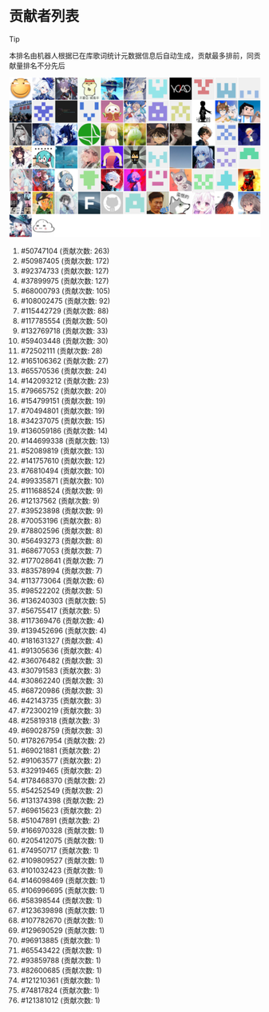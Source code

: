 # 贡献者列表

> [!TIP]
> 本排名由机器人根据已在库歌词统计元数据信息后自动生成，贡献最多排前，同贡献量排名不分先后

![贡献者头像画廊](./CONTRIBUTORS.svg)

1. #50747104 (贡献次数: 263)
2. #50987405 (贡献次数: 172)
3. #92374733 (贡献次数: 127)
4. #37899975 (贡献次数: 127)
5. #68000793 (贡献次数: 105)
6. #108002475 (贡献次数: 92)
7. #115442729 (贡献次数: 88)
8. #117785554 (贡献次数: 50)
9. #132769718 (贡献次数: 33)
10. #59403448 (贡献次数: 30)
11. #72502111 (贡献次数: 28)
12. #165106362 (贡献次数: 27)
13. #65570536 (贡献次数: 24)
14. #142093212 (贡献次数: 23)
15. #79665752 (贡献次数: 20)
16. #154799151 (贡献次数: 19)
17. #70494801 (贡献次数: 19)
18. #34237075 (贡献次数: 15)
19. #136059186 (贡献次数: 14)
20. #144699338 (贡献次数: 13)
21. #52089819 (贡献次数: 13)
22. #141757610 (贡献次数: 12)
23. #76810494 (贡献次数: 10)
24. #99335871 (贡献次数: 10)
25. #111688524 (贡献次数: 9)
26. #12137562 (贡献次数: 9)
27. #39523898 (贡献次数: 9)
28. #70053196 (贡献次数: 8)
29. #78802596 (贡献次数: 8)
30. #56493273 (贡献次数: 8)
31. #68677053 (贡献次数: 7)
32. #177028641 (贡献次数: 7)
33. #83578994 (贡献次数: 7)
34. #113773064 (贡献次数: 6)
35. #98522202 (贡献次数: 5)
36. #136240303 (贡献次数: 5)
37. #56755417 (贡献次数: 5)
38. #117369476 (贡献次数: 4)
39. #139452696 (贡献次数: 4)
40. #181631327 (贡献次数: 4)
41. #91305636 (贡献次数: 4)
42. #36076482 (贡献次数: 3)
43. #30791583 (贡献次数: 3)
44. #30862240 (贡献次数: 3)
45. #68720986 (贡献次数: 3)
46. #42143735 (贡献次数: 3)
47. #72300219 (贡献次数: 3)
48. #25819318 (贡献次数: 3)
49. #69028759 (贡献次数: 3)
50. #178267954 (贡献次数: 2)
51. #69021881 (贡献次数: 2)
52. #91063577 (贡献次数: 2)
53. #32919465 (贡献次数: 2)
54. #178468370 (贡献次数: 2)
55. #54252549 (贡献次数: 2)
56. #131374398 (贡献次数: 2)
57. #69615623 (贡献次数: 2)
58. #51047891 (贡献次数: 2)
59. #166970328 (贡献次数: 1)
60. #205412075 (贡献次数: 1)
61. #74950717 (贡献次数: 1)
62. #109809527 (贡献次数: 1)
63. #101032423 (贡献次数: 1)
64. #146098469 (贡献次数: 1)
65. #106996695 (贡献次数: 1)
66. #58398544 (贡献次数: 1)
67. #123639898 (贡献次数: 1)
68. #107782670 (贡献次数: 1)
69. #129690529 (贡献次数: 1)
70. #96913885 (贡献次数: 1)
71. #65543422 (贡献次数: 1)
72. #93859788 (贡献次数: 1)
73. #82600685 (贡献次数: 1)
74. #121210361 (贡献次数: 1)
75. #74817824 (贡献次数: 1)
76. #121381012 (贡献次数: 1)
